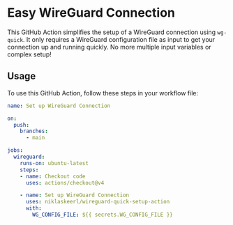 # Easy WireGuard Connection

This GitHub Action simplifies the setup of a WireGuard connection using `wg-quick`. It only requires a WireGuard configuration file as input to get your connection up and running quickly. No more multiple input variables or complex setup!

## Usage

To use this GitHub Action, follow these steps in your workflow file:

```yaml
name: Set up WireGuard Connection

on:
  push:
    branches:
      - main

jobs:
  wireguard:
    runs-on: ubuntu-latest
    steps:
    - name: Checkout code
      uses: actions/checkout@v4

    - name: Set up WireGuard Connection
      uses: niklaskeerl/wireguard-quick-setup-action
      with:
        WG_CONFIG_FILE: ${{ secrets.WG_CONFIG_FILE }}
```
